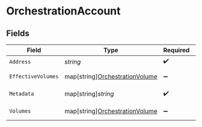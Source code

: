 # OrchestrationAccount


## Fields

| Field                                                                        | Type                                                                         | Required                                                                     | Description                                                                  | Example                                                                      |
| ---------------------------------------------------------------------------- | ---------------------------------------------------------------------------- | ---------------------------------------------------------------------------- | ---------------------------------------------------------------------------- | ---------------------------------------------------------------------------- |
| `Address`                                                                    | *string*                                                                     | :heavy_check_mark:                                                           | N/A                                                                          | users:001                                                                    |
| `EffectiveVolumes`                                                           | map[string][OrchestrationVolume](../../models/shared/orchestrationvolume.md) | :heavy_minus_sign:                                                           | N/A                                                                          | [object Object]                                                              |
| `Metadata`                                                                   | map[string]*string*                                                          | :heavy_check_mark:                                                           | N/A                                                                          | [object Object]                                                              |
| `Volumes`                                                                    | map[string][OrchestrationVolume](../../models/shared/orchestrationvolume.md) | :heavy_minus_sign:                                                           | N/A                                                                          | [object Object]                                                              |